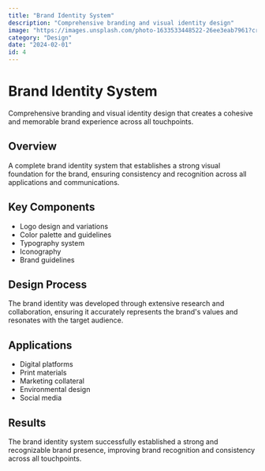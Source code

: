 ```yaml
---
title: "Brand Identity System"
description: "Comprehensive branding and visual identity design"
image: "https://images.unsplash.com/photo-1633533448522-26ee3eab7961?crop=entropy&cs=tinysrgb&fit=max&fm=jpg&ixid=M3w3Nzg4Nzd8MHwxfHNlYXJjaHwxfHxicmFuZCUyMGlkZW50aXR5JTIwZGVzaWdufGVufDF8fHx8MTc1OTM0OTkxMXww&ixlib=rb-4.1.0&q=80&w=1080&utm_medium=referral"
category: "Design"
date: "2024-02-01"
id: 4
---
```


# Brand Identity System

Comprehensive branding and visual identity design that creates a cohesive and memorable brand experience across all touchpoints.

## Overview

A complete brand identity system that establishes a strong visual foundation for the brand, ensuring consistency and recognition across all applications and communications.

## Key Components

- Logo design and variations
- Color palette and guidelines
- Typography system
- Iconography
- Brand guidelines

## Design Process

The brand identity was developed through extensive research and collaboration, ensuring it accurately represents the brand's values and resonates with the target audience.

## Applications

- Digital platforms
- Print materials
- Marketing collateral
- Environmental design
- Social media

## Results

The brand identity system successfully established a strong and recognizable brand presence, improving brand recognition and consistency across all touchpoints.
